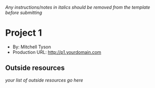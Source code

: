 *Any instructions/notes in italics should be removed from the template before submitting* 

# Project 1
+ By: Mitchell Tyson
+ Production URL: <http://p1.yourdomain.com>

## Outside resources
*your list of outside resources go here*
